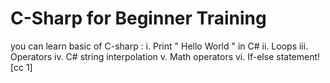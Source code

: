 # C-Sharp for Beginner Training
 you can learn basic of C-sharp :
 i.    Print " Hello World " in C#
 ii.   Loops
 iii.  Operators
 iv.   C# string interpolation
 v.    Math operators
 vi.   If-else statement![cc 1] 
